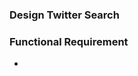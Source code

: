 ### Design Twitter Search
### Functional Requirement
- 
<!--stackedit_data:
eyJoaXN0b3J5IjpbLTkzOTgxMzY3Nl19
-->